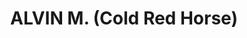 ---
title: "ALVIN M. (Cold Red Horse)"
url: /poblacion-gandera/alvin-m-cold-red-horse/
shop: variety store
---